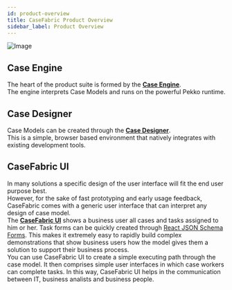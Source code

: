 ```yaml
---
id: product-overview
title: CaseFabric Product Overview
sidebar_label: Product Overview
---
```


![Image](assets/overview/product-overview.png)

## Case Engine
The heart of the product suite is formed by the [**Case Engine**](/docs/engine/overview).
<br />
The engine interprets Case Models and runs on the powerful Pekko runtime.

## Case Designer
Case Models can be created through the [**Case Designer**](/docs/designer/overview).
<br />
This is a simple, browser based environment that natively integrates with existing development tools.

## CaseFabric UI
In many solutions a specific design of the user interface will fit the end user purpose best.
<br />
However, for the sake of fast prototyping and early usage feedback, CaseFabric comes with a generic user interface that can interpret any design of case model.
<br />
The [**CaseFabric UI**](/docs/getting-started/overview) shows a business user all cases and tasks assigned to him or her. Task forms can be quickly created through [React JSON Schema Forms](https://github.com/rjsf-team/react-jsonschema-form).
This makes it extremely easy to rapidly build complex demonstrations that show business users how the model gives them a solution to support their business process.
<br />
You can use CaseFabric UI to create a simple executing path through the case model. It then comprises simple user interfaces in which case workers can complete tasks. In this way, CaseFabric UI helps in the communication between IT, business analists and business people.
